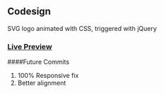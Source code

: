 ## Codesign

SVG logo animated with CSS, triggered with jQuery

### [Live Preview](https://plnkr.co/edit/qh4brstXZqGMB8CTmCDw)

####Future Commits

1. 100% Responsive fix
2. Better alignment
